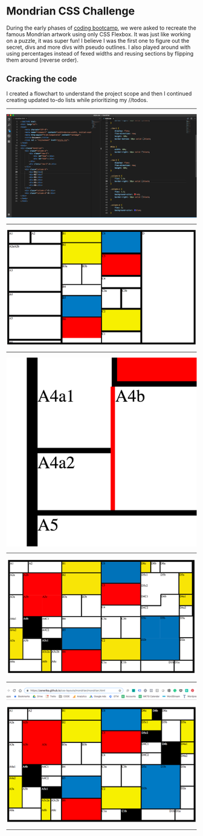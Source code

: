 # Mondrian CSS Challenge

During the early phases of [coding bootcamp](https://www.digitalcrafts.com/), we were asked to recreate the famous 
Mondrian artwork using only CSS Flexbox. It was just like working on a puzzle, it was super fun! I believe I was 
the first one to figure out the secret, divs and more divs with pseudo outlines. I also played around with using
percentages instead of fexed widths and reusing sections by flipping them around (reverse order).

## Cracking the code
I created a flowchart to understand the project scope and then I continued creating updated to-do lists while prioritizing my //todos. 

___
![The Aha Moment](https://github.com/Zenerika/css-layouts/blob/master/mondrian/mondrian%20aha%20moment.png)
___
![Off to a good start](https://github.com/Zenerika/css-layouts/blob/master/mondrian/Mondrian%20in%20progress.png)
___
![Debugging](https://github.com/Zenerika/css-layouts/blob/master/mondrian/Mondrian%20css%20challenge.png)
___
![Flipping and Reversing](https://github.com/Zenerika/css-layouts/blob/master/mondrian/Mondrian-flipping%20sections.png)
___
![Viola!](https://github.com/Zenerika/css-layouts/blob/master/mondrian/Mondrian%20viola.png)
___


